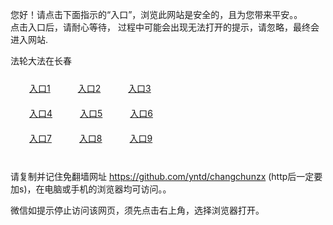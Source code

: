 您好！请点击下面指示的“入口”，浏览此网站是安全的，且为您带来平安。。 <br/>
点击入口后，请耐心等待， 过程中可能会出现无法打开的提示，请忽略，最终会进入网站. </br>

法轮大法在长春<br/>
<div style="padding:10px"><a style="margin:20px" target="_blank" href="https://d18j4hbk9x9ode.cloudfront.net/2Qpsp?lgcnoepm" id="ccLink1" rel="nofollow">入口1</a> <a target="_blank" style="margin:20px" href="https://d1d6pwshpy5w0a.cloudfront.net/2Qpsp?ckbdmdx" id="ccLink2" rel="nofollow">入口2</a> <a style="margin:20px" target="_blank" href="https://d3v78ea6l5q5h7.cloudfront.net/2Qpsp?vyuqzfu" id="ccLink3" rel="nofollow">入口3</a></div>

<div style="padding:10px" ><a style="margin:20px" target="_blank" href="https://d18j4hbk9x9ode.cloudfront.net/2Qpsp?lgcnoepm" id="ccLink4" rel="nofollow">入口4</a> <a style="margin:20px" href="https://d1d6pwshpy5w0a.cloudfront.net/2Qpsp?ckbdmdx" target="_blank" id="ccLink5" rel="nofollow">入口5</a> <a style="margin:20px" href="https://d3v78ea6l5q5h7.cloudfront.net/2Qpsp?vyuqzfu" target="_blank" id="ccLink6" rel="nofollow">入口6</a></div>

<div style="padding:10px"><a style="margin:20px" target="_blank" href="https://d18j4hbk9x9ode.cloudfront.net/2Qpsp?lgcnoepm" id="ccLink7" rel="nofollow">入口7</a> <a style="margin:20px" href="https://d1d6pwshpy5w0a.cloudfront.net/2Qpsp?ckbdmdx" target="_blank" id="ccLink8" rel="nofollow">入口8</a> <a style="margin:20px" target="_blank" href="https://d3v78ea6l5q5h7.cloudfront.net/2Qpsp?vyuqzfu" id="ccLink9" rel="nofollow">入口9</a></div>

<br/>



请复制并记住免翻墙网址 https://github.com/yntd/changchunzx (http后一定要加s)，在电脑或手机的浏览器均可访问。。<br/>

微信如提示停止访问该网页，须先点击右上角，选择浏览器打开。
